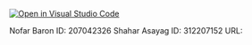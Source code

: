 [![Open in Visual Studio Code](https://classroom.github.com/assets/open-in-vscode-c66648af7eb3fe8bc4f294546bfd86ef473780cde1dea487d3c4ff354943c9ae.svg)](https://classroom.github.com/online_ide?assignment_repo_id=10732581&assignment_repo_type=AssignmentRepo)

Nofar Baron ID: 207042326
Shahar Asayag ID: 312207152
URL:
